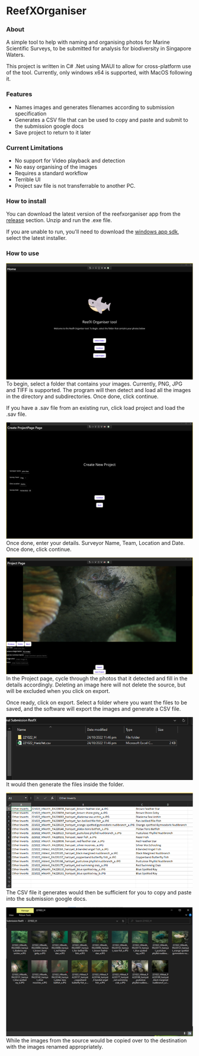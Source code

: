 # ReefXOrganiser

### About
A simple tool to help with naming and organising photos for Marine Scientific Surveys, to be submitted for analysis for biodiversity in Singapore Waters.

This project is written in C# .Net using MAUI to allow for cross-platform use of the tool. Currently, only windows x64 is supported, with MacOS following it.

### Features
- Names images and generates filenames according to submission specification
- Generates a CSV file that can be used to copy and paste and submit to the submission google docs
- Save project to return to it later

### Current Limitations
- No support for Video playback and detection
- No easy organising of the images
- Requires a standard workflow
- Terrible UI
- Project sav file is not transferrable to another PC.

### How to install
You can download the latest version of the reefxorganiser app from the [release](https://github.com/harizyet/ReefXOrganiser/releases) section. Unzip and run the .exe file.

If you are unable to run, you'll need to download the [windows app sdk](https://learn.microsoft.com/en-us/windows/apps/windows-app-sdk/downloads "windows app sdk"), select the latest installer.

### How to use
![](https://github.com/harizyet/ReefXOrganiser/blob/main/README-IMG/menu.png?raw=true)
To begin, select a folder that contains your images. Currently, PNG, JPG and TIFF is supported. The program will then detect and load all the images in the directory and subdirectories. Once done, click continue.

If you have a .sav file from an existing run, click load project and load the .sav file.

![](https://github.com/harizyet/ReefXOrganiser/blob/main/README-IMG/createproject.png?raw=true)
Once done, enter your details. Surveyor Name, Team, Location and Date. Once done, click continue.

![](https://github.com/harizyet/ReefXOrganiser/blob/main/README-IMG/project.png?raw=true)
In the Project page, cycle through the photos that it detected and fill in the details accordingly. Deleting an image here will not delete the source, but will be excluded when you click on export.

Once ready, click on export. Select a folder where you want the files to be saved, and the software will export the images and generate a CSV file.

![](https://github.com/harizyet/ReefXOrganiser/blob/main/README-IMG/exportfolder.png?raw=true)
It would then generate the files inside the folder.

![](https://github.com/harizyet/ReefXOrganiser/blob/main/README-IMG/csvfile.png?raw=true)
The CSV file it generates would then be sufficient for you to copy and paste into the submission google docs.

![](https://github.com/harizyet/ReefXOrganiser/blob/main/README-IMG/exportimagefolder.png?raw=true)
While the images from the source would be copied over to the destination with the images renamed appropriately.

